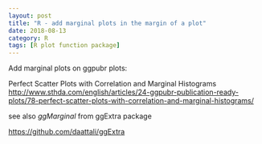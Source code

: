 ```yaml
---
layout: post
title: "R - add marginal plots in the margin of a plot"
date: 2018-08-13
category: R
tags: [R plot function package]
---
```


Add marginal plots on ggpubr plots:

Perfect Scatter Plots with Correlation and Marginal Histograms 
http://www.sthda.com/english/articles/24-ggpubr-publication-ready-plots/78-perfect-scatter-plots-with-correlation-and-marginal-histograms/

see also <em>ggMarginal</em> from </em> ggExtra package

https://github.com/daattali/ggExtra

